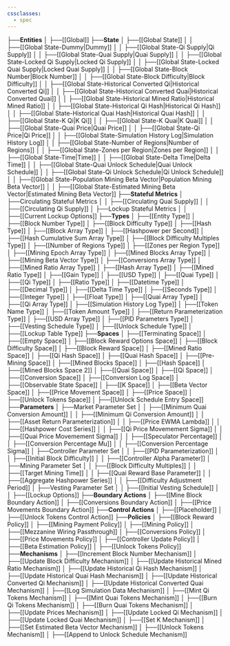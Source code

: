 ```yaml
---
cssclasses:
  - spec
---
```


├──**Entities**
│   ├──[[Global]]
├──**State**
│   ├──[[Global State]]
│   │   ├──[[Global State-Dummy\|Dummy]]
│   │   ├──[[Global State-Qi Supply\|Qi Supply]]
│   │   ├──[[Global State-Quai Supply\|Quai Supply]]
│   │   ├──[[Global State-Locked Qi Supply\|Locked Qi Supply]]
│   │   ├──[[Global State-Locked Quai Supply\|Locked Quai Supply]]
│   │   ├──[[Global State-Block Number\|Block Number]]
│   │   ├──[[Global State-Block Difficulty\|Block Difficulty]]
│   │   ├──[[Global State-Historical Converted Qi\|Historical Converted Qi]]
│   │   ├──[[Global State-Historical Converted Quai\|Historical Converted Quai]]
│   │   ├──[[Global State-Historical Mined Ratio\|Historical Mined Ratio]]
│   │   ├──[[Global State-Historical Qi Hash\|Historical Qi Hash]]
│   │   ├──[[Global State-Historical Quai Hash\|Historical Quai Hash]]
│   │   ├──[[Global State-K Qi\|K Qi]]
│   │   ├──[[Global State-K Quai\|K Quai]]
│   │   ├──[[Global State-Quai Price\|Quai Price]]
│   │   ├──[[Global State-Qi Price\|Qi Price]]
│   │   ├──[[Global State-Simulation History Log\|Simulation History Log]]
│   │   ├──[[Global State-Number of Regions\|Number of Regions]]
│   │   ├──[[Global State-Zones per Region\|Zones per Region]]
│   │   ├──[[Global State-Time\|Time]]
│   │   ├──[[Global State-Delta Time\|Delta Time]]
│   │   ├──[[Global State-Quai Unlock Schedule\|Quai Unlock Schedule]]
│   │   ├──[[Global State-Qi Unlock Schedule\|Qi Unlock Schedule]]
│   │   ├──[[Global State-Population Mining Beta Vector\|Population Mining Beta Vector]]
│   │   ├──[[Global State-Estimated Mining Beta Vector\|Estimated Mining Beta Vector]]
├──**Stateful Metrics**
│   ├──Circulating Stateful Metrics
│   │   ├──[[Circulating Quai Supply]]
│   │   ├──[[Circulating Qi Supply]]
│   ├──Lockup Stateful Metrics
│   │   ├──[[Current Lockup Options]]
├──**Types**
│   ├──[[Entity Type]]
│   ├──[[Block Number Type]]
│   ├──[[Block Difficulty Type]]
│   ├──[[Hash Type]]
│   ├──[[Block Array Type]]
│   ├──[[Hashpower per Second]]
│   ├──[[Hash Cumulative Sum Array Type]]
│   ├──[[Block Difficulty Multiples Type]]
│   ├──[[Number of Regions Type]]
│   ├──[[Zones per Region Type]]
│   ├──[[Mining Epoch Array Type]]
│   ├──[[Mined Blocks Array Type]]
│   ├──[[Mining Beta Vector Type]]
│   ├──[[Conversions Array Type]]
│   ├──[[Mined Ratio Array Type]]
│   ├──[[Hash Array Type]]
│   ├──[[Mined Ratio Type]]
│   ├──[[Gain Type]]
│   ├──[[USD Type]]
│   ├──[[Quai Type]]
│   ├──[[Qi Type]]
│   ├──[[Ratio Type]]
│   ├──[[Datetime Type]]
│   ├──[[Decimal Type]]
│   ├──[[Delta Time Type]]
│   ├──[[Seconds Type]]
│   ├──[[Integer Type]]
│   ├──[[Float Type]]
│   ├──[[Quai Array Type]]
│   ├──[[Qi Array Type]]
│   ├──[[Simulation History Log Type]]
│   ├──[[Token Name Type]]
│   ├──[[Token Amount Type]]
│   ├──[[Return Parameterization Type]]
│   ├──[[USD Array Type]]
│   ├──[[PID Parameters Type]]
│   ├──[[Vesting Schedule Type]]
│   ├──[[Unlock Schedule Type]]
│   ├──[[Lockup Table Type]]
├──**Spaces**
│   ├──[[Terminating Space]]
│   ├──[[Empty Space]]
│   ├──[[Block Reward Options Space]]
│   ├──[[Block Difficulty Space]]
│   ├──[[Block Reward Space]]
│   ├──[[Mined Ratio Space]]
│   ├──[[Qi Hash Space]]
│   ├──[[Quai Hash Space]]
│   ├──[[Pre-Mining Space]]
│   ├──[[Mined Blocks Space]]
│   ├──[[Hash Space]]
│   ├──[[Mined Blocks Space 2]]
│   ├──[[Quai Space]]
│   ├──[[Qi Space]]
│   ├──[[Conversion Space]]
│   ├──[[Conversion Log Space]]
│   ├──[[Observable State Space]]
│   ├──[[K Space]]
│   ├──[[Beta Vector Space]]
│   ├──[[Price Movement Space]]
│   ├──[[Price Space]]
│   ├──[[Unlock Tokens Space]]
│   ├──[[Unlock Schedule Entry Space]]
├──**Parameters**
│   ├──Market Parameter Set
│   │   ├──[[Minimum Quai Conversion Amount]]
│   │   ├──[[Minimum Qi Conversion Amount]]
│   │   ├──[[Asset Return Parameterization]]
│   │   ├──[[Price EWMA Lambda]]
│   │   ├──[[Hashpower Cost Series]]
│   │   ├──[[Qi Price Movemement Sigma]]
│   │   ├──[[Quai Price Movemement Sigma]]
│   │   ├──[[Speculator Percentage]]
│   │   ├──[[Conversion Percentage Mu]]
│   │   ├──[[Conversion Percentage Sigma]]
│   ├──Controller Parameter Set
│   │   ├──[[PID Parameterization]]
│   │   ├──[[Initial Block Difficulty]]
│   │   ├──[[Controller Alpha Parameter]]
│   ├──Mining Parameter Set
│   │   ├──[[Block Difficulty Multiples]]
│   │   ├──[[Target Mining Time]]
│   │   ├──[[Quai Reward Base Parameter]]
│   │   ├──[[Aggregate Hashpower Series]]
│   │   ├──[[Difficulty Adjustment Period]]
│   ├──Vesting Parameter Set
│   │   ├──[[Initial Vesting Schedule]]
│   │   ├──[[Lockup Options]]
├──**Boundary Actions**
│   ├──[[Mine Block Boundary Action]]
│   ├──[[Conversions Boundary Action]]
│   ├──[[Price Movements Boundary Action]]
├──**Control Actions**
│   ├──[[Placeholder]]
│   ├──[[Unlock Tokens Control Action]]
├──**Policies**
│   ├──[[Block Reward Policy]]
│   ├──[[Mining Payment Policy]]
│   ├──[[Mining Policy]]
│   ├──[[Mezzanine Wiring Passthrough]]
│   ├──[[Conversions Policy]]
│   ├──[[Price Movements Policy]]
│   ├──[[Controller Update Policy]]
│   ├──[[Beta Estimation Policy]]
│   ├──[[Unlock Tokens Policy]]
├──**Mechanisms**
│   ├──[[Increment Block Number Mechanism]]
│   ├──[[Update Block Difficulty Mechanism]]
│   ├──[[Update Historical Mined Ratio Mechanism]]
│   ├──[[Update Historical Qi Hash Mechanism]]
│   ├──[[Update Historical Quai Hash Mechanism]]
│   ├──[[Update Historical Converted Qi Mechanism]]
│   ├──[[Update Historical Converted Quai Mechanism]]
│   ├──[[Log Simulation Data Mechanism]]
│   ├──[[Mint Qi Tokens Mechanism]]
│   ├──[[Mint Quai Tokens Mechanism]]
│   ├──[[Burn Qi Tokens Mechanism]]
│   ├──[[Burn Quai Tokens Mechanism]]
│   ├──[[Update Prices Mechanism]]
│   ├──[[Update Locked Qi Mechanism]]
│   ├──[[Update Locked Quai Mechanism]]
│   ├──[[Set K Mechanism]]
│   ├──[[Set Estimated Beta Vector Mechanism]]
│   ├──[[Unlock Tokens Mechanism]]
│   ├──[[Append to Unlock Schedule Mechanism]]
